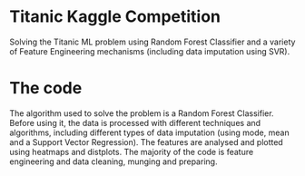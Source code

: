 # Titanic Kaggle Competition

Solving the Titanic ML problem using Random Forest Classifier and a variety of Feature Engineering mechanisms (including data imputation using SVR).

# The code

The algorithm used to solve the problem is a Random Forest Classifier. Before using it, the data is processed with different techniques and algorithms, including different types of data imputation (using mode, mean and a Support Vector Regression). The features are analysed and plotted using heatmaps and distplots. The majority of the code is feature engineering and data cleaning, munging and preparing.
